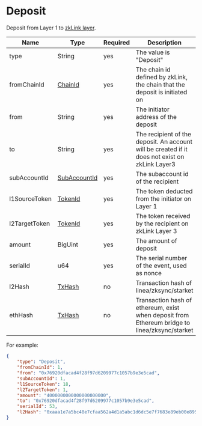 # Deposit

Deposit from Layer 1 to [zkLink layer](deposit.md).


<table>
<thead><tr><th width="20">Name</th><th width="20">Type</th><th width="10">Required</th><th width="250">Description</th></tr></thead>
<tbody>
<tr></tr><td> type          </td><td> String                                 </td><td> yes       </td><td> The value is "Deposit"                                                                          </td></tr>
<tr></tr><td> fromChainId   </td><td> <a href="../basic-types.md#chainid">ChainId</a>    </td><td> yes       </td><td> The chain id defined  by zkLink, the chain that the deposit is initiated on                     </td></tr>
<tr></tr><td> from          </td><td> String                                 </td><td> yes       </td><td> The initiator address of the deposit                                                            </td></tr>
<tr></tr><td> to            </td><td> String                                 </td><td> yes       </td><td> The recipient of the deposit. An account will be created if it does not exist on zkLink Layer3 </td></tr>
<tr></tr><td> subAccountId  </td><td> <a href="../basic-types.md#subaccountid"SubAccountId>SubAccountId</a>                           </td><td> yes       </td><td> The subaccount id of the recipient                                                              </td></tr>
<tr></tr><td> l1SourceToken </td><td> <a href="../basic-types.md#tokenid">TokenId</a>                                </td><td> yes       </td><td> The token deducted from the initiator on Layer 1                                                </td></tr>
<tr></tr><td> l2TargetToken </td><td> <a href="../basic-types.md#tokenid">TokenId</a></td><td> yes       </td><td> The token received by the recipient on zkLink Layer 3                                           </td></tr>
<tr></tr><td> amount        </td><td> BigUint                                </td><td> yes       </td><td> The amount of deposit                                                                           </td></tr>
<tr></tr><td> serialId      </td><td> u64                                    </td><td> yes       </td><td> The serial number of the event, used as nonce                                                   </td></tr>
<tr></tr><td> l2Hash       </td><td> <a href="../basic-types.md#txhash">TxHash</a>                                 </td><td> no       </td><td> Transaction hash of linea/zksync/starket</td></tr>
<tr></tr><td> ethHash       </td><td> <a href="../basic-types.md#txhash">TxHash</a>                                 </td><td> no       </td><td> Transaction hash of ethereum, exist when deposit from Ethereum bridge to linea/zksync/starket </td></tr>

</tbody>
</table>

For example:

```json
{
    "type": "Deposit",
    "fromChainId": 1,
    "from": "0x76920dfacad4f28f97d6209977c1057b9e3e5cad",
    "subAccountId": 1,
    "l1SourceToken": 18,
    "l2TargetToken": 1,
    "amount": "4000000000000000000000",
    "to": "0x76920dfacad4f28f97d6209977c1057b9e3e5cad",
    "serialId": 53,
    "l2Hash": "0xaaa1e7a5bc48e7cfaa562a4d1a5abc1d6dc5e7f7683e89eb00e895d438f0acab"
}
```
